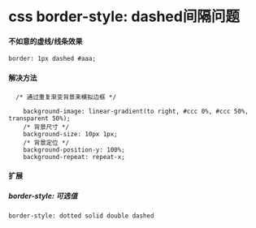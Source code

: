 
# css border-style: dashed间隔问题

#### 不如意的虚线/线条效果

```
border: 1px dashed #aaa;
```

#### 解决方法


```
  /* 通过重复渐变背景来模拟边框 */

    background-image: linear-gradient(to right, #ccc 0%, #ccc 50%, transparent 50%);
    /* 背景尺寸 */
    background-size: 10px 1px;
    /* 背景定位 */
    background-position-y: 100%;
    background-repeat: repeat-x;
```

#### 扩展

##### border-style: 可选值
```
border-style: dotted solid double dashed
```
